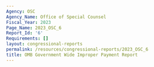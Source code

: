 ```yaml
---
Agency: OSC
Agency_Name: Office of Special Counsel
Fiscal_Year: 2023
Page_Name: 2023_OSC_6
Report_Id: '6'
Requirements: []
layout: congressional-reports
permalink: /resources/congressional-reports/2023_OSC_6
title: OMB Government Wide Improper Payment Report
---
```

